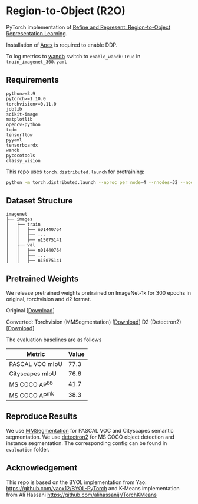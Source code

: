 # Region-to-Object (R2O)

PyTorch implementation of [Refine and Represent: Region-to-Object Representation Learning](https://arxiv.org/abs/2208.11821).

Installation of [Apex](https://github.com/NVIDIA/apex) is required to enable DDP.

To log metrics to [wandb](https://github.com/wandb/client) switch to `enable_wandb:True` in `train_imagenet_300.yaml`

## Requirements

```
python>=3.9
pytorch>=1.10.0
torchvision>=0.11.0
joblib
scikit-image
matplotlib
opencv-python
tqdm
tensorflow
pyyaml
tensorboardx
wandb
pycocotools
classy_vision
```

This repo uses `torch.distributed.launch` for pretraining:

```bash
python -m torch.distributed.launch --nproc_per_node=4 --nnodes=32 --node_rank=0 --master_addr="" --master_port=12345 r2o_main.py --cfg={CONFIG_FILENAME}
```

## Dataset Structure

```none
imagenet
├── images
│   ├── train
│   │   ├── n01440764
│   │   ├── ...
│   │   ├── n15075141
│   ├── val
│   │   ├── n01440764
│   │   ├── ...
│   │   ├── n15075141
```

## Pretrained Weights
We release pretrained weights pretrained on ImageNet-1k for 300 epochs in original, torchvision and d2 format.

Original [[Download](https://drive.google.com/file/d/17xXfI-7KSgjZZNUfwsIU7s1JY7otjCyX/view?usp=sharing)]

Converted: Torchvision (MMSegmentation) [[Download](https://drive.google.com/file/d/1VZr8khgqZ4hAx3SlQ2ctbjKdtikIROIA/view?usp=sharing)]  D2 (Detectron2) [[Download](https://drive.google.com/file/d/1Iko-BSkrxf_SZUav0CfIfM5PakOIUFVU/view?usp=sharing)] 

The evaluation baselines are as follows

|         Metric         | Value  |
|------------------|---|
|  PASCAL VOC mIoU | 77.3 |
| Cityscapes mIoU  | 76.6  |
|    MS COCO $\text{AP}^{\text{bb}}$ | 41.7  |
|    MS COCO $\text{AP}^{\text{mk}}$ |  38.3 |

## Reproduce Results

We use [MMSegmentation](https://github.com/open-mmlab/mmsegmentation) for PASCAL VOC and Cityscapes semantic segmentation. We use [detectron2](https://github.com/facebookresearch/detectron2) for MS COCO object detection and instance segmentation. The corresponding config can be found in `evaluation` folder.

## Acknowledgement

This repo is based on the BYOL implementation from Yao: https://github.com/yaox12/BYOL-PyTorch and K-Means implementation from Ali Hassani https://github.com/alihassanijr/TorchKMeans

